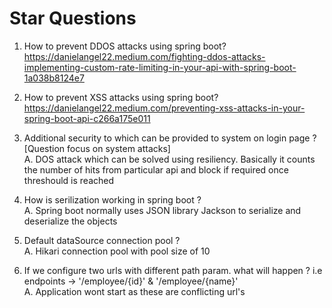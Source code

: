 # Star Questions

1. How to prevent DDOS attacks using spring boot? </br>
   https://danielangel22.medium.com/fighting-ddos-attacks-implementing-custom-rate-limiting-in-your-api-with-spring-boot-1a038b8124e7

2. How to prevent XSS attacks using spring boot? </br>
   https://danielangel22.medium.com/preventing-xss-attacks-in-your-spring-boot-api-c266a175e011   

3. Additional security to which can be provided to system on login page ? [Question focus on system attacks] <br>
A. DOS attack which can be solved using resiliency. Basically it counts the number of hits from particular api and block if required once threshould is reached

4. How is serilization working in spring boot ? <br>
A. Spring boot normally uses JSON library Jackson to serialize and deserialize the objects

5. Default dataSource connection pool ? <br>
A. Hikari connection pool with pool size of 10

6. If we configure two urls with different path param. what will happen ? 
i.e endpoints -> '/employee/{id}' & '/employee/{name}' <br>
A. Application wont start as these are conflicting url's
